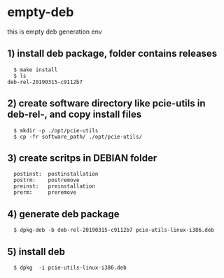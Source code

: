 # empty-deb
this is empty deb generation env
## 1) install deb package, folder contains releases
      $ make install
      $ ls
	deb-rel-20190315-c9112b7

## 2) create software directory like pcie-utils in deb-rel-, and copy install files
      $ mkdir -p ./opt/pcie-utils
      $ cp -fr software_path/ ./opt/pcie-utils/

## 3) create scritps in DEBIAN folder
      postinst:  postinstallation
      postrm:    postremove
      preinst:   preinstallation
      prerm:     preremove

## 4) generate deb package
      $ dpkg-deb -b deb-rel-20190315-c9112b7 pcie-utils-linux-i386.deb

## 5) install deb
      $ dpkg  -i pcie-utils-linux-i386.deb
